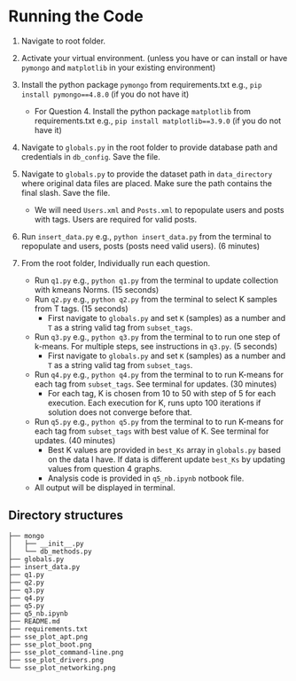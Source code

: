 # Running the Code

1. Navigate to root folder.
2. Activate your virtual environment. (unless you have or can install or have `pymongo` and `matplotlib` in your existing environment)
3. Install the python package `pymongo` from requirements.txt e.g., `pip install pymongo==4.8.0` (if you do not have it)
    - For Question 4. Install the python package `matplotlib` from requirements.txt e.g., `pip install matplotlib==3.9.0` (if you do not have it)

4. Navigate to `globals.py` in the root folder to provide database path and credentials in `db_config`. Save the file.
5. Navigate to `globals.py` to provide the dataset path in `data_directory` where original data files are placed. Make sure the path contains the final slash. Save the file. 
    - We will need `Users.xml` and `Posts.xml` to repopulate users and posts with tags. Users are required for valid posts. 
6. Run `insert_data.py` e.g., `python insert_data.py` from the terminal to repopulate and users, posts (posts need valid users). (6 minutes)
7. From the root folder, Individually run each question.
    - Run `q1.py` e.g., `python q1.py` from the terminal to update collection with kmeans Norms. (15 seconds)
    - Run `q2.py` e.g., `python q2.py` from the terminal to select K samples from T tags. (15 seconds)
        - First navigate to `globals.py` and set `K` (samples) as a number and `T` as a string valid tag from `subset_tags`. 
    - Run `q3.py` e.g., `python q3.py` from the terminal to to run one step of k-means. For multiple steps, see instructions in `q3.py`. (5 seconds)
        - First navigate to `globals.py` and set `K` (samples) as a number and `T` as a string valid tag from `subset_tags`.
    - Run `q4.py` e.g., `python q4.py` from the terminal to to run K-means for each tag from `subset_tags`. See terminal for updates. (30 minutes)
        - For each tag, K is chosen from 10 to 50 with step of 5 for each execution. Each execution for K, runs upto 100 iterations if solution does not converge before that. 
    - Run `q5.py` e.g., `python q5.py` from the terminal to to run K-means for each tag from `subset_tags` with best value of K. See terminal for updates. (40 minutes)
        - Best K values are provided in `best_Ks` array in `globals.py` based on the data I have. If data is different update `best_Ks` by updating values from question 4 graphs. 
        - Analysis code is provided in `q5_nb.ipynb` notbook file. 
    - All output will be displayed in terminal.

## Directory structures
    ├── mongo
    │   ├── __init__.py
    │   └── db_methods.py
    ├── globals.py
    ├── insert_data.py
    ├── q1.py
    ├── q2.py
    ├── q3.py
    ├── q4.py
    ├── q5.py
    ├── q5_nb.ipynb
    ├── README.md
    ├── requirements.txt
    ├── sse_plot_apt.png
    ├── sse_plot_boot.png
    ├── sse_plot_command-line.png
    ├── sse_plot_drivers.png
    └── sse_plot_networking.png